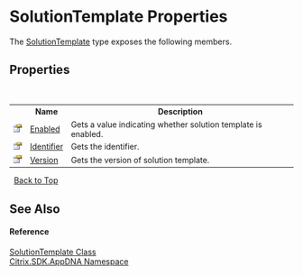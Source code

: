 # SolutionTemplate Properties
 

The <a href="0e51dd67-aafb-ad8b-1c11-1ce265e7e919">SolutionTemplate</a> type exposes the following members.


## Properties
&nbsp;<table><tr><th></th><th>Name</th><th>Description</th></tr><tr><td>![Public property](media/pubproperty.gif "Public property")</td><td><a href="539dfa43-6f48-109c-4551-97d66cb5310a">Enabled</a></td><td>
Gets a value indicating whether solution template is enabled.</td></tr><tr><td>![Public property](media/pubproperty.gif "Public property")</td><td><a href="28b96c02-e4e9-356c-a297-0b6a1f8da9fa">Identifier</a></td><td>
Gets the identifier.</td></tr><tr><td>![Public property](media/pubproperty.gif "Public property")</td><td><a href="f2e8c532-3050-e6c6-1027-91ed7565658b">Version</a></td><td>
Gets the version of solution template.</td></tr></table>&nbsp;
<a href="#solutiontemplate-properties">Back to Top</a>

## See Also


#### Reference
<a href="0e51dd67-aafb-ad8b-1c11-1ce265e7e919">SolutionTemplate Class</a><br /><a href="fe2d265b-410b-8b11-1eb4-a790e0b062bf">Citrix.SDK.AppDNA Namespace</a><br />